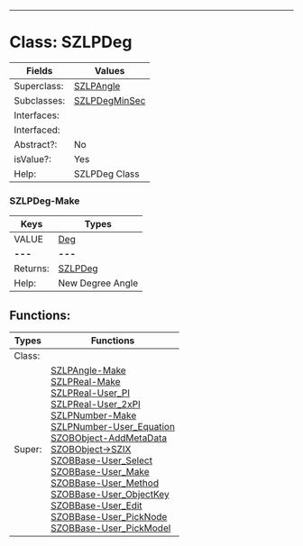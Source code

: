 ---------

# Class:	SZLPDeg

| Fields | Values |
| --------- | --------- |
| Superclass: | [SZLPAngle](SZLPAngle.html) |
| Subclasses: | [SZLPDegMinSec](SZLPDegMinSec.html) |
| Interfaces: |  |
| Interfaced: |  |
| Abstract?: | No |
| isValue?: | Yes |
| Help: | SZLPDeg Class |

### SZLPDeg-Make

| Keys | Types |
| --------- | --------- |
| VALUE | [Deg](Deg.html) |
| **---** | **---** |
| Returns: | [SZLPDeg](SZLPDeg.html) |
| Help: | New Degree Angle |


## Functions:

| Types | Functions |
| --------- | --------- |
| Class: |  |
| Super: | [SZLPAngle-Make](SZLPAngle.html) <br> [SZLPReal-Make](SZLPReal.html) <br> [SZLPReal-User_PI](SZLPReal.html) <br> [SZLPReal-User_2xPI](SZLPReal.html) <br> [SZLPNumber-Make](SZLPNumber.html) <br> [SZLPNumber-User_Equation](SZLPNumber.html) <br> [SZOBObject-AddMetaData](SZOBObject.html) <br> [SZOBObject->SZIX](SZOBObject.html) <br> [SZOBBase-User_Select](SZOBBase.html) <br> [SZOBBase-User_Make](SZOBBase.html) <br> [SZOBBase-User_Method](SZOBBase.html) <br> [SZOBBase-User_ObjectKey](SZOBBase.html) <br> [SZOBBase-User_Edit](SZOBBase.html) <br> [SZOBBase-User_PickNode](SZOBBase.html) <br> [SZOBBase-User_PickModel](SZOBBase.html) |


